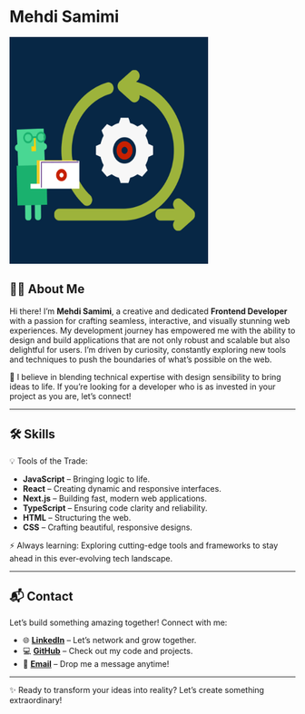 # Mehdi Samimi  

<img src="https://raw.githubusercontent.com/samimideveloper/mehdisamimi/4c8115c1128dd2ff13067e25cc9916638775d9b6/mehdisamimi.gif" alt="Coder GIF" width="350" height="400"/>

## 👨‍💻 About Me  

Hi there! I’m **Mehdi Samimi**, a creative and dedicated **Frontend Developer** with a passion for crafting seamless, interactive, and visually stunning web experiences. My development journey has empowered me with the ability to design and build applications that are not only robust and scalable but also delightful for users. I’m driven by curiosity, constantly exploring new tools and techniques to push the boundaries of what’s possible on the web.  

🚀 I believe in blending technical expertise with design sensibility to bring ideas to life. If you’re looking for a developer who is as invested in your project as you are, let’s connect!  

---

## 🛠 Skills  

💡 Tools of the Trade:  
- **JavaScript** – Bringing logic to life.  
- **React** – Creating dynamic and responsive interfaces.  
- **Next.js** – Building fast, modern web applications.  
- **TypeScript** – Ensuring code clarity and reliability.  
- **HTML** – Structuring the web.  
- **CSS** – Crafting beautiful, responsive designs.  

⚡ Always learning: Exploring cutting-edge tools and frameworks to stay ahead in this ever-evolving tech landscape.  

---

## 📬 Contact  

Let’s build something amazing together! Connect with me:  

- 🌐 **[LinkedIn](https://www.linkedin.com/in/mahdisamimi/)** – Let’s network and grow together.  
- 💻 **[GitHub](https://github.com/samimideveloper)** – Check out my code and projects.  
- 📧 **[Email](mailto:samimi.dev@gmail.com)** – Drop me a message anytime!  

---

✨ Ready to transform your ideas into reality? Let’s create something extraordinary!  
